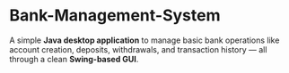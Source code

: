 # Bank-Management-System

A simple **Java desktop application** to manage basic bank operations like account creation, deposits, withdrawals, and transaction history — all through a clean **Swing-based GUI**.
